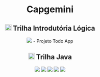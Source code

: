 <h1 align="center">Capgemini</h1>

<h2 align="center"><img width="20px" src="https://user-images.githubusercontent.com/108686840/204971372-f952fe3a-b44e-4282-aaca-20c635175f2f.png"> Trilha Introdutória Lógica</h2>
<p align="center"><img src="https://img.shields.io/badge/Java-0D1117?style=for-the-badge&logo=java&logoColor=CC6699"> - Projeto Todo App</p>

<h2 align="center"><img width="20px" src="https://user-images.githubusercontent.com/108686840/204971372-f952fe3a-b44e-4282-aaca-20c635175f2f.png"> Trilha Java</h2>
<p align="center">
<img src="https://img.shields.io/badge/HTML5-0D1117?style=for-the-badge&logo=html5&logoColor=CC6699">
<img src="https://img.shields.io/badge/CSS3-0D1117?style=for-the-badge&logo=css3&logoColor=CC6699">
<img src="https://img.shields.io/badge/JavaScript-0D1117?style=for-the-badge&logo=javascript&logoColor=CC6699">
<img src="https://img.shields.io/badge/jQuery-0D1117?style=for-the-badge&logo=jquery&logoColor=CC6699">
<img src="https://img.shields.io/badge/Angular-0D1117?style=for-the-badge&logo=angular&logoColor=CC6699">
</p>
